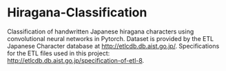 # Hiragana-Classification
Classification of handwritten Japanese hiragana characters using convolutional neural networks in Pytorch. 
Dataset is provided by the ETL Japanese Character database at http://etlcdb.db.aist.go.jp/.
Specifications for the ETL files used in this project: http://etlcdb.db.aist.go.jp/specification-of-etl-8.

